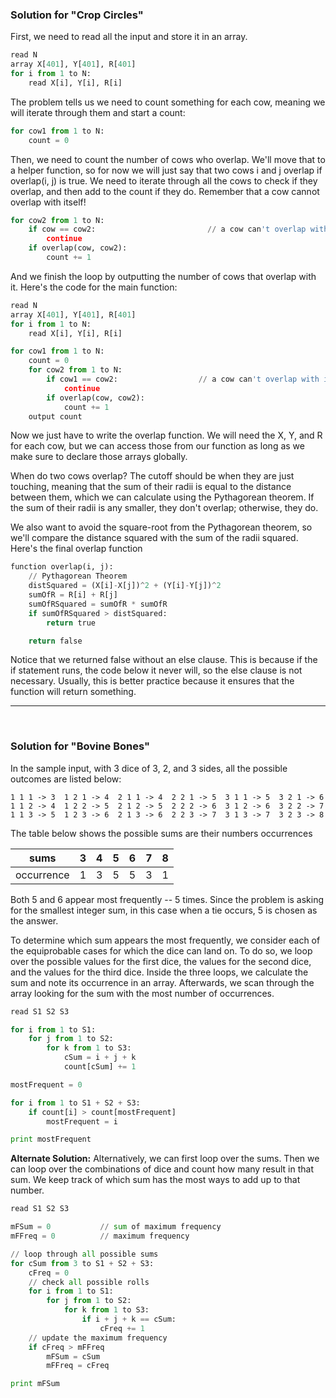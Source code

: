  ### Solution for "Crop Circles"
 
First, we need to read all the input and store it in an array. 

```python
read N 
array X[401], Y[401], R[401] 
for i from 1 to N: 
    read X[i], Y[i], R[i] 
```

The problem tells us we need to count something for each cow, meaning we will iterate through them and start a count: 

```python
for cow1 from 1 to N: 
    count = 0 
```

Then, we need to count the number of cows who overlap. We'll move that to a helper function, so for now we will just say that two cows i and j overlap if overlap(i, j) is true. We need to iterate through all the cows to check if they overlap, and then add to the count if they do. Remember that a cow cannot overlap with itself! 

```python
for cow2 from 1 to N: 
    if cow == cow2:                         // a cow can't overlap with itself 
        continue 
    if overlap(cow, cow2): 
        count += 1 
```

And we finish the loop by outputting the number of cows that overlap with it. Here's the code for the main function:

```python
read N 
array X[401], Y[401], R[401] 
for i from 1 to N: 
    read X[i], Y[i], R[i] 

for cow1 from 1 to N: 
    count = 0 
    for cow2 from 1 to N: 
        if cow1 == cow2:                  // a cow can't overlap with itself 
            continue 
        if overlap(cow, cow2): 
            count += 1 
    output count 
```
 
Now we just have to write the overlap function. We will need the X, Y, and R for each cow, but we can access  those from our function as long as we make sure to declare those arrays globally. 
 
When do two cows overlap? The cutoff should be when they are just touching, meaning that the sum of their  radii is equal to the distance between them, which we can calculate using the Pythagorean theorem. If the sum of their radii is any smaller, they don't overlap; otherwise, they do. 
 
We also want to avoid the square-root from the Pythagorean theorem, so we'll compare the distance squared with the sum of the radii squared. Here's the final overlap function 

```python
function overlap(i, j): 
    // Pythagorean Theorem 
    distSquared = (X[i]-X[j])^2 + (Y[i]-Y[j])^2 
    sumOfR = R[i] + R[j] 
    sumOfRSquared = sumOfR * sumOfR 
    if sumOfRSquared > distSquared: 
        return true 

    return false 
```

Notice that we returned false without an else clause. This is because if the if statement runs, the code below it never will, so the else clause is not necessary. Usually, this is better practice because it ensures that the function will return something. 

---

<br>


                                                                              

### Solution for "Bovine Bones"
 
In the sample input, with 3 dice of 3, 2, and 3 sides, all the possible outcomes are listed below: 
```
1 1 1 -> 3  1 2 1 -> 4  2 1 1 -> 4  2 2 1 -> 5  3 1 1 -> 5  3 2 1 -> 6 
1 1 2 -> 4  1 2 2 -> 5  2 1 2 -> 5  2 2 2 -> 6  3 1 2 -> 6  3 2 2 -> 7 
1 1 3 -> 5  1 2 3 -> 6  2 1 3 -> 6  2 2 3 -> 7  3 1 3 -> 7  3 2 3 -> 8 
```

The table below shows the possible sums are their numbers occurrences

sums|3|4|5|6|7|8 
-|-|-|-|-|-|-
occurrence|1|3|5|5|3|1 
 
Both 5 and 6 appear most frequently -- 5 times. Since the problem is asking for the smallest integer sum, in  this case when a tie occurs, 5 is chosen as the answer. 
 
To determine which sum appears the most frequently, we consider each of the equiprobable cases for which  the dice can land on. To do so, we loop over the possible values for the first dice, the values for the second  dice, and the values for the third dice. Inside the three loops, we calculate the sum and note its occurrence in  an array. Afterwards, we scan through the array looking for the sum with the most number of occurrences. 

```python
read S1 S2 S3 

for i from 1 to S1: 
    for j from 1 to S2: 
        for k from 1 to S3: 
            cSum = i + j + k 
            count[cSum] += 1 

mostFrequent = 0 

for i from 1 to S1 + S2 + S3: 
    if count[i] > count[mostFrequent]  
        mostFrequent = i 

print mostFrequent 
```

**Alternate Solution:** Alternatively, we can first loop over the sums. Then we can loop over the combinations of ​dice and count how many result in that sum. We keep track of which sum has the most ways to add up to that number. 
 

```python                                                                 
read S1 S2 S3 

mFSum = 0           // sum of maximum frequency 
mFFreq = 0          // maximum frequency 

// loop through all possible sums 
for cSum from 3 to S1 + S2 + S3: 
    cFreq = 0 
    // check all possible rolls 
    for i from 1 to S1: 
        for j from 1 to S2: 
            for k from 1 to S3: 
                if i + j + k == cSum: 
                    cFreq += 1 
    // update the maximum frequency 
    if cFreq > mFFreq 
        mFSum = cSum 
        mFFreq = cFreq 

print mFSum 
```

